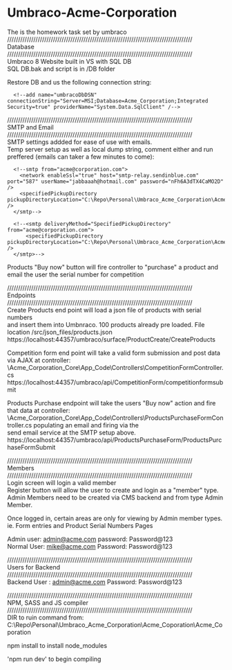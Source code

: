 # Umbraco-Acme-Corporation  
The is the homework task set by umbraco  
/////////////////////////////////////////////////////////////////////////////////////  
Database  
/////////////////////////////////////////////////////////////////////////////////////  
Umbraco 8 Website built in VS with SQL DB  
SQL DB.bak and script is in /DB folder  
  
Restore DB and us the following connection string:  

      <!--add name="umbracoDbDSN" connectionString="Server=MSI;Database=Acme_Corporation;Integrated Security=true" providerName="System.Data.SqlClient" /-->  

/////////////////////////////////////////////////////////////////////////////////////  
SMTP and Email  
/////////////////////////////////////////////////////////////////////////////////////  
SMTP settings addded for ease of use with emails.  
Temp server setup as well as local dump string, comment either and run preffered (emails can taker a few minutes to come):  

      <!--smtp from="acme@corporation.com">  
        <network enableSsl="true" host="smtp-relay.sendinblue.com" port="587" userName="jabbaaah@hotmail.com" password="nFh6A3dTX4CaMO2D" />  
        <specifiedPickupDirectory pickupDirectoryLocation="C:\Repo\Personal\Umbraco_Acme_Corporation\Acme_Coporation\Acme_Coporation\src\emails" />  
      </smtp-->  
  
      <!--<smtp deliveryMethod="SpecifiedPickupDirectory" from="acme@corporation.com">  
          <specifiedPickupDirectory pickupDirectoryLocation="C:\Repo\Personal\Umbraco_Acme_Corporation\Acme_Coporation\Acme_Coporation\src\emails" />  
      </smtp>-->  
  
Products "Buy now" button will fire controller to "purchase" a product and email the user the serial number for competition  
  
  
/////////////////////////////////////////////////////////////////////////////////////  
Endpoints  
/////////////////////////////////////////////////////////////////////////////////////  
Create Products end point will load a json file of products with serial numbers   
and insert them into Umbnraco. 100 products already pre loaded. File location /src/json_files/products.json  
https://localhost:44357/umbraco/surface/ProductCreate/CreateProducts  
  
Competition form end point will take a valid form submission and post data via AJAX at controller:  
\Acme_Corporation_Core\App_Code\Controllers\CompetitionFormController.cs  
https://localhost:44357/umbraco/api/CompetitionForm/competitionformsubmit  
  
Products Purchase endpoint will take the users "Buy now" action and fire that data at controller:  
\Acme_Corporation_Core\App_Code\Controllers\ProductsPurchaseFormController.cs populating an email and firing via the  
send email service at the SMTP setup above.  
https://localhost:44357/umbraco/api/ProductsPurchaseForm/ProductsPurchaseFormSubmit  
  
/////////////////////////////////////////////////////////////////////////////////////  
Members  
/////////////////////////////////////////////////////////////////////////////////////  
Login screen will login a valid member  
Register button will allow the user to create and login as a "member" type.  
Admin Members need to be created via CMS backend and from type Admin Member.  
  
Once logged in, certain areas are only for viewing by Admin member types. ie. Form entries and Product Serial Numbers Pages  
  
Admin user: admin@acme.com password: Password@123  
Normal User: mike@acme.com Password: Password@123  
  
/////////////////////////////////////////////////////////////////////////////////////  
Users for Backend  
/////////////////////////////////////////////////////////////////////////////////////  
Backend User : admin@acme.com Password: Password@123  
  
/////////////////////////////////////////////////////////////////////////////////////  
NPM, SASS and JS compiler  
/////////////////////////////////////////////////////////////////////////////////////  
DIR to ruin command from:  
C:\Repo\Personal\Umbraco_Acme_Corporation\Acme_Coporation\Acme_Coporation  
  
npm install to install node_modules  
  
'npm run dev' to begin compiling  
